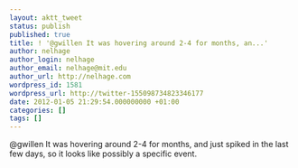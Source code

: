 ```yaml
---
layout: aktt_tweet
status: publish
published: true
title: ! '@gwillen It was hovering around 2-4 for months, an...'
author: nelhage
author_login: nelhage
author_email: nelhage@mit.edu
author_url: http://nelhage.com
wordpress_id: 1581
wordpress_url: http://twitter-155098734823346177
date: 2012-01-05 21:29:54.000000000 +01:00
categories: []
tags: []
---
```

@gwillen It was hovering around 2-4 for months, and just spiked in the last few days, so it looks like possibly a specific event.
